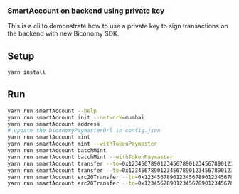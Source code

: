 ### SmartAccount on backend using private key

This is a cli to demonstrate how to use a private key to sign transactions on the backend with new Biconomy SDK.

## Setup

```bash
yarn install
```

## Run

```bash
yarn run smartAccount --help
yarn run smartAccount init --network=mumbai
yarn run smartAccount address
# update the biconomyPaymasterUrl in config.json
yarn run smartAccount mint
yarn run smartAccount mint --withTokenPaymaster
yarn run smartAccount batchMint
yarn run smartAccount batchMint --withTokenPaymaster
yarn run smartAccount transfer --to=0x1234567890123456789012345678901234567890 --amount=0.001
yarn run smartAccount transfer --to=0x1234567890123456789012345678901234567890 --amount=0.001 --withTokenPaymaster
yarn run smartAccount erc20Transfer --to=0x1234567890123456789012345678901234567890 --amount=0.1 --token=0xdA5289fCAAF71d52a80A254da614a192b693e977
yarn run smartAccount erc20Transfer --to=0x1234567890123456789012345678901234567890 --amount=0.1 --token=0xdA5289fCAAF71d52a80A254da614a192b693e977 --withTokenPaymaster
```
